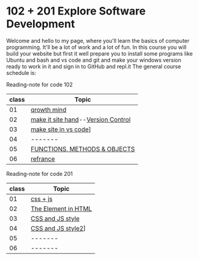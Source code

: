 # 102 + 201 Explore Software Development
Welcome and hello to my page, where you'll learn the basics of computer programming. It'll be a lot of work and a lot of fun.
In this course you will build your website but first it well prepare you to install some programs like Ubuntu and bash and vs code and git and make your windows version ready to work in it and sign in to GitHub and repl.it
The general course schedule is:

Reading-note for code 102

|class|Topic|
|-------|--------|
|01|[qrowth mind](Readme102-01.md)|
|02|[make it site hand](Reading-note\Readme102-02.md)--[Version Control](Reading-note\Readme102-02b.md)|
|03|[make site in vs code](Reading-note\Readme102-03.md)]|
|04|-------|
|05|[FUNCTIONS, METHODS & OBJECTS](Reading-note\Readme102-05.md)|
|06|[refrance](Reading-note\Readme102-06.md)|

Reading-note for code 201

|class|Topic|
|-------|--------|
|01|[css + js](Reading-note\Readme201-01.md)|
|02|[The Element in HTML](Reading-note\Readme201-02.md)|
|03|[CSS and JS style](Reading-note\Readme201-03.md)|
|04|[CSS and JS style2](Reading-note\Readme201-04.md)]|
|05|-------|
|06|-------|